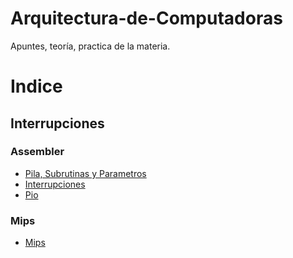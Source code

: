 # Arquitectura-de-Computadoras
Apuntes, teoría, practica de la materia.


Indice
========================

## Interrupciones
### Assembler
- [Pila, Subrutinas y Parametros]()
- [Interrupciones](./Teoria/Interrupciones.md)
- [Pio](./Teoria/Pio.md)
### Mips
- [Mips](./Winmips/Mips.md)




